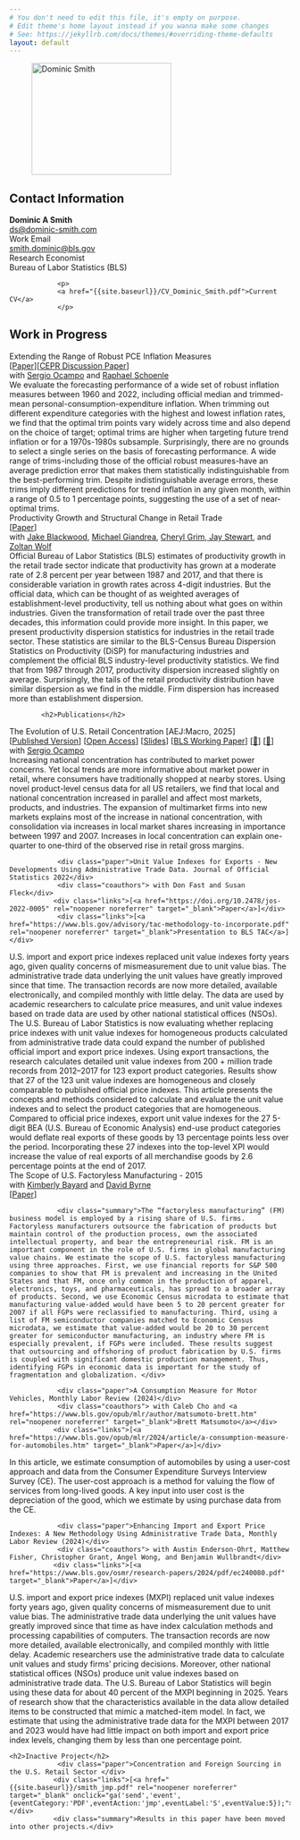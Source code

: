 ```yaml
---
# You don't need to edit this file, it's empty on purpose.
# Edit theme's home layout instead if you wanna make some changes
# See: https://jekyllrb.com/docs/themes/#overriding-theme-defaults
layout: default
---
```

<div id="center">

</div>
<div class="picture">
<figure>
  <img src="{{site.baseurl}}/images/headshot-1.jpg" alt="Dominic Smith" width="250" height="200">
</figure>
</div>

<div class="contact">
                <h2>Contact Information</h2>
                <p>
                    <strong>Dominic A Smith</strong><br/>
                    <a href="mailto:ds@dominic-smith.com">ds@dominic-smith.com</a><br/>
                    Work Email<br />
                    <a href="mailto:smith.dominic@bls.gov">smith.dominic@bls.gov</a><br/>
                    Research Economist<br/>
                    Bureau of Labor Statistics (BLS)
                </p>


                <p>
                <a href="{{site.baseurl}}/CV_Dominic_Smith.pdf">Current CV</a>
                </p>

</div>

<div id="research">
    <a name="research"></a>

<h2>Work in Progress</h2>
  
  <div class="paper">Extending the Range of Robust PCE Inflation Measures <br> [<a href="https://arxiv.org/pdf/2207.12494" rel="noopener noreferrer" target="_blank">Paper</a>][<a href="https://cepr.org/active/publications/discussion_papers/dp.php?dpno=17485" rel="noopener noreferrer" target="_blank">CEPR Discussion Paper</a>]</div>
                <div class="coauthors"> with <a href="https://sites.google.com/site/sergiocampod" rel="noopener noreferrer" target="_blank">Sergio Ocampo</a> and <a href="https://people.brandeis.edu/~schoenle/" rel="noopener noreferrer" target="_blank">Raphael Schoenle</a> </div>
 <div class="summary">We evaluate the forecasting performance of a wide set of robust inflation measures between 1960 and 2022, including official median and trimmed-mean personal-consumption-expenditure inflation. When trimming out different expenditure categories with the highest and lowest inflation rates, we find that the optimal trim points vary widely across time and also depend on the choice of target; optimal trims are higher when targeting future trend inflation or for a 1970s-1980s subsample. Surprisingly, there are no grounds to select a single series on the basis of forecasting performance. A wide range of trims-including those of the official robust measures-have an average prediction error that makes them  statistically indistinguishable from the best-performing trim. Despite indistinguishable average errors, these trims imply different predictions for trend inflation in any given month, within a range of 0.5 to 1 percentage points, suggesting the use of a set of near-optimal trims.  </div> 
  
   <div class="paper">Productivity Growth and Structural Change in Retail Trade <br> [<a href="https://ideas.repec.org/p/cen/wpaper/23-60.html" rel="noopener noreferrer" target="_blank">Paper</a>]</div>
                <div class="coauthors"> with <a href="https://www.amherst.edu/people/facstaff/jblackwood" rel="noopener noreferrer" target="_blank">Jake Blackwood</a>, <a href="https://www.bls.gov/dpr/authors/giandrea.htm" rel="noopener noreferrer" target="_blank">Michael Giandrea</a>, <a href="https://scholar.google.com/citations?user=QI1W0ckAAAAJ&hl=en" rel="noopener noreferrer" target="_blank">Cheryl Grim</a>,<a href="https://scholar.google.com/citations?user=dv8tVWIAAAAJ&hl=en" rel="noopener noreferrer" target="_blank">    Jay Stewart</a>, and <a href="https://newlighttechnologies.com/staff/zoltan-wolf" rel="noopener noreferrer" target="_blank">Zoltan Wolf</a> </div>
 <div class="summary">Official Bureau of Labor Statistics (BLS) estimates of productivity growth in the retail trade sector indicate that productivity has grown at a moderate rate of 2.8 percent per year between 1987 and 2017, and that there is considerable variation in growth rates across 4-digit industries. But the official data, which can be thought of as weighted averages of establishment-level productivity, tell us nothing about what goes on within industries. Given the transformation of retail trade over the past three decades, this information could provide more insight. In this paper, we present productivity dispersion statistics for industries in the retail trade sector. These statistics are similar to the BLS-Census Bureau Dispersion Statistics on Productivity (DiSP) for manufacturing industries and complement the official BLS industry-level productivity statistics. We find that from 1987 through 2017, productivity dispersion increased slightly on average. Surprisingly, the tails of the retail productivity distribution have similar dispersion as we find in the middle. Firm dispersion has increased more than establishment dispersion. </div> 
                 


            <h2>Publications</h2>
<div class="paper">The Evolution of U.S. Retail Concentration [AEJ:Macro, 2025] <br> 
  [<a href="https://www.aeaweb.org/articles?id=10.1257/mac.20220249" rel="noopener noreferrer" target="_blank">Published Version</a>] 
  [<a href="https://arxiv.org/abs/2202.07609" rel="noopener noreferrer" target="_blank">Open Access</a>] 
  [<a href="http://ocamp020.github.io/SO_Concentration_Slides.pdf" rel="noopener noreferrer" target="_blank">Slides</a>]
  [<a href="https://www.bls.gov/osmr/research-papers/2020/pdf/ec200080.pdf" rel="noopener noreferrer" target="_blank">BLS Working Paper</a>]
  [<a href="https://x.com/socampdi/status/1487182203905843201" rel="noopener noreferrer" target="_blank">🧵</a>]
  [<a href="https://x.com/dominic_a_smith/status/1288060278110855168" rel="noopener noreferrer" target="_blank">🧵</a>]
</div>
                <div class="coauthors"> with <a href="https://sites.google.com/site/sergiocampod" rel="noopener noreferrer" target="_blank">Sergio Ocampo</a> </div>
                <div class="summary">Increasing national concentration has contributed to market power concerns. Yet local trends are more informative about market power in retail, where consumers have traditionally shopped at nearby stores. Using novel product-level census data for all US retailers, we find that local and national concentration increased in parallel and affect most markets, products, and industries. The expansion of multimarket firms into new markets explains most of the increase in national concentration, with consolidation via increases in local market shares increasing in importance between 1997 and 2007. Increases in local concentration can explain one-quarter to one-third of the observed rise in retail gross margins.</div>

                <div class="paper">Unit Value Indexes for Exports - New Developments Using Administrative Trade Data. Journal of Official Statistics 2022</div>
                <div class="coauthors"> with Don Fast and Susan Fleck</div>
               <div class="links">[<a href="https://doi.org/10.2478/jos-2022-0005" rel="noopener noreferrer" target="_blank">Paper</a>]</div>
                <div class="links">[<a href="https://www.bls.gov/advisory/tac-methodology-to-incorporate.pdf" rel="noopener noreferrer" target="_blank">Presentation to BLS TAC</a>]</div>
   <div class="summary"> U.S. import and export price indexes replaced unit value indexes forty years ago, given quality concerns of mismeasurement due to unit value bias. The administrative trade data underlying the unit values have greatly improved since that time. The transaction records are now more detailed, available electronically, and compiled monthly with little delay. The data are used by academic researchers to calculate price measures, and unit value indexes based on trade data are used by other national statistical offices (NSOs). The U.S. Bureau of Labor Statistics is now evaluating whether replacing price indexes with unit value indexes for homogeneous products calculated from administrative trade data could expand the number of published official import and export price indexes. Using export transactions, the research calculates detailed unit value indexes from 200 + million trade records from 2012–2017 for 123 export product categories. Results show that 27 of the 123 unit value indexes are homogeneous and closely comparable to published official price indexes. This article presents the concepts and methods considered to calculate and evaluate the unit value indexes and to select the product categories that are homogeneous. Compared to official price indexes, export unit value indexes for the 27 5-digit BEA (U.S. Bureau of Economic Analysis) end-use product categories would deflate real exports of these goods by 13 percentage points less over the period. Incorporating these 27 indexes into the top-level XPI would increase the value of real exports of all merchandise goods by 2.6 percentage points at the end of 2017.</div>
                <div class="paper"> The Scope of U.S. Factoryless Manufacturing - 2015</div>
                <div class="coauthors"> with <a href="http://www.federalreserve.gov/econresdata/kimberly-n-bayard.htm" rel="noopener noreferrer" target="_blank">Kimberly Bayard</a> and <a href="http://www.federalreserve.gov/econresdata/david-m-byrne.htm" rel="noopener noreferrer" target="_blank">David Byrne</a></div>
                <div class="links">[<a href="http://research.upjohn.org/cgi/viewcontent.cgi?filename=13&article=1250&context=up_press&type=additional" rel="noopener noreferrer" target="_blank">Paper</a>]</div>

                <div class="summary">The “factoryless manufacturing” (FM) business model is employed by a rising share of U.S. firms. Factoryless manufacturers outsource the fabrication of products but maintain control of the production process, own the associated intellectual property, and bear the entrepreneurial risk. FM is an important component in the role of U.S. firms in global manufacturing value chains. We estimate the scope of U.S. factoryless manufacturing using three approaches. First, we use financial reports for S&P 500 companies to show that FM is prevalent and increasing in the United States and that FM, once only common in the production of apparel, electronics, toys, and pharmaceuticals, has spread to a broader array of products. Second, we use Economic Census microdata to estimate that manufacturing value-added would have been 5 to 20 percent greater for 2007 if all FGPs were reclassified to manufacturing. Third, using a list of FM semiconductor companies matched to Economic Census microdata, we estimate that value-added would be 20 to 30 percent greater for semiconductor manufacturing, an industry where FM is especially prevalent, if FGPs were included. These results suggest that outsourcing and offshoring of product fabrication by U.S. firms is coupled with significant domestic production management. Thus, identifying FGPs in economic data is important for the study of fragmentation and globalization. </div>

                <div class="paper">A Consumption Measure for Motor Vehicles, Monthly Labor Review (2024)</div>
                <div class="coauthors"> with Caleb Cho and <a href="https://www.bls.gov/opub/mlr/author/matsumoto-brett.htm" rel="noopener noreferrer" target="_blank">Brett Matsumoto</a></div>
               <div class="links">[<a href="https://www.bls.gov/opub/mlr/2024/article/a-consumption-measure-for-automobiles.htm" target="_blank">Paper</a>]</div>
   <div class="summary"> In this article, we estimate consumption of automobiles by using a user-cost approach and data from the Consumer Expenditure Surveys Interview Survey (CE). The user-cost approach is a method for valuing the flow of services from long-lived goods. A key input into user cost is the depreciation of the good, which we estimate by using purchase data from the CE.</div>

                <div class="paper">Enhancing Import and Export Price Indexes: A New Methodology Using Administrative Trade Data, Monthly Labor Review (2024)</div>
                <div class="coauthors"> with Austin Enderson-Ohrt, Matthew Fisher, Christopher Grant, Angel Wong, and Benjamin Wullbrandt</div>
               <div class="links">[<a href="https://www.bls.gov/osmr/research-papers/2024/pdf/ec240080.pdf" target="_blank">Paper</a>]</div>
   <div class="summary"> U.S. import and export price indexes (MXPI) replaced unit value indexes forty years ago, given quality concerns of mismeasurement due to unit value bias. The administrative trade data underlying the unit values have greatly improved since that time as have index calculation methods and processing capabilities of computers. The transaction records are now more detailed, available electronically, and compiled monthly with little delay. Academic researchers use the administrative trade data to calculate unit values and study firms’ pricing decisions. Moreover, other national statistical offices (NSOs) produce unit value indexes based on administrative trade data. The U.S. Bureau of Labor Statistics will begin using these data for about 40 percent of the MXPI beginning in 2025. Years of research show that the characteristics available in the data allow detailed items to be constructed that mimic a matched-item model. In fact, we estimate that using the administrative trade data for the MXPI between 2017 and 2023 would have had little impact on both import and export price index levels, changing them by less than one percentage point.</div>



    <h2>Inactive Project</h2>
                <div class="paper">Concentration and Foreign Sourcing in the U.S. Retail Sector </div>
               <div class="links">[<a href="{{site.baseurl}}/smith_jmp.pdf" rel="noopener noreferrer" target="_blank" onclick="ga('send','event',{eventCategory:'PDF',eventAction:'jmp',eventLabel:'S',eventValue:5});">Paper</a>]</div>
               <div class="summary">Results in this paper have been moved into other projects.</div>



<br/><br/>

</div>
